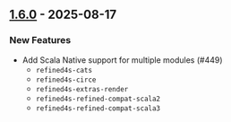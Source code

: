 ## [1.6.0](https://github.com/kevin-lee/refined4s/issues?q=is%3Aissue%20is%3Aclosed%20-label%3Ainvalid%20-label%3Awontfix%20milestone%3Am26) - 2025-08-17

### New Features

* Add Scala Native support for multiple modules (#449)
  - `refined4s-cats`
  - `refined4s-circe`
  - `refined4s-extras-render`
  - `refined4s-refined-compat-scala2`
  - `refined4s-refined-compat-scala3`
